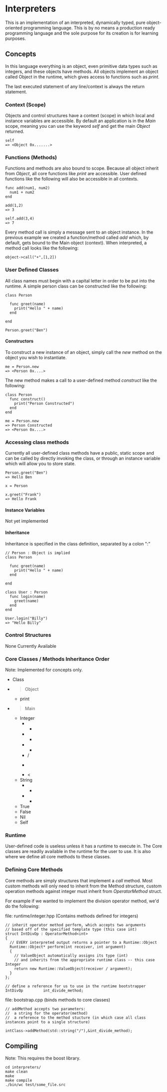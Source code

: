 # Interpreters
This is an implementation of an interpreted, dynamically typed, pure object-oriented programming language. This is by no means a production ready programming language and the sole purpose for its creation is for learning purposes.


## Concepts
In this language everything is an object, even primitive data types such as integers, and these objects have methods. All objects implement an object called Object in the runtime, which gives access to functions such as *print*.

The last executed statement of any line/context is always the return statement.

### Context (Scope)
Objects and control structures have a context (scope) in which local and instance variables are accessible. By default an application is in the *Main* scope, meaning you can use the keyword *self* and get the main *Object* returned.

```
self
=> <Object 0x.......>
```

### Functions (Methods)
Functions and methods are also bound to scope. Because all object inherit from *Object*, all core functions like *print* are accessible. User defined functions like the following will also be accessible in all contexts.

```
func add(num1, num2)
  num1 + num2
end

add(1,2)
=> 3

self.add(3,4)
=> 7

```

Every method call is simply a message sent to an object instance. In the previous example we created a function/method called *add* which, by default, gets bound to the Main object (context). When interpreted, a method call looks like the following:

```
object->call("+",[1,2])
```

### User Defined Classes
All class names must begin with a capital letter in order to be put into the runtime. A simple person class can be constructed like the following:
```
class Person

  func greet(name)
    print("Hello " + name)
  end

end

Person.greet("Ben")
```

#### Constructors
To construct a new instance of an object, simply call the *new* method on the object you wish to instantiate.
```
me = Person.new
=> <Person 0x....>
```
The new method makes a call to a user-defined method *construct* like the following:
```
class Person
  func construct()
    print("Person Constructed")
  end
end

me = Person.new
=> Person Constructed
=> <Person 0x....>
```

### Accessing class methods
Currently all user-defined class methods have a public, static scope and can be called by directly invoking the class, or through an instance variable which will allow you to store state.
```
Person.greet("Ben")
=> Hello Ben

x = Person

x.greet("Frank")
=> Hello Frank
```

#### Instance Variables
Not yet implemented

#### Inheritance
Inheritance is specified in the class definition, separated by a colon ":"
```
// Person : Object is implied
class Person

  func greet(name)
    print("Hello " + name)
  end

end

class User : Person
  func login(name)
    greet(name)
  end
end

User.login("Billy")
=> "Hello Billy"
```

### Control Structures
None Currently Available

### Core Classes / Methods Inheritance Order
Note: Implemented for concepts only.
- Class
- > Object
    - print 
- > Main 
  - Integer
    - +
    - -
    - *
    - /
    - >
    - <
  - String
    - +
    - *
  - True
  - False
  - Nil
  - Self

### Runtime
User-defined code is useless unless it has a runtime to execute in. The Core classes are readily available in the runtime for the user to use. It is also where we define all core methods to these classes.

### Defining Core Methods
Core methods are simply structures that implement a *call* method. Most custom methods will only need to inherit from the Method structure, custom operation methods against integer must inherit from *OperatorMethod* struct. 

For example if we wanted to implement the division operator method, we'd do the following:

file: runtime/integer.hpp (Contains methods defined for integers)
```
// inherit operator method perform, which accepts two arguments
// based off of the specified template type (this case int)
struct IntDivOp : OperatorMethod<int>
{
  // EVERY interpreted output returns a pointer to a Runtime::Object
  Runtime::Object* perform(int receiver, int argument)
  {
    // ValueObject automatically assigns its type (int)
    // and inherits from the appropriate runtime class -- this case Integer
    return new Runtime::ValueObject(receiver / argument);
  }
};

// define a reference for us to use in the runtime bootstrapper
IntDivOp         int_divide_method;
```

file: bootstrap.cpp (binds methods to core classes)
```
// addMethod accepts two parameters:
//  a string for the operator(method)
//  a reference to the method stucture (in which case all class instances point to a single structure)

intClass->addMethod(std::string("/"),&int_divide_method);
```

## Compiling
Note: This requires the boost library.
```
cd interpreters/
make clean
make
make compile
./bin/wc test/some_file.src
```

